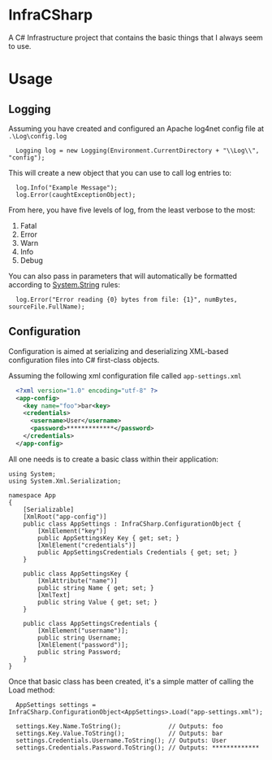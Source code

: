 InfraCSharp
===========

A C# Infrastructure project that contains the basic things that I always seem to use.

Usage
=====

Logging
-------

Assuming you have created and configured an Apache log4net config file at ```.\Log\config.log```

```CSharp
  Logging log = new Logging(Environment.CurrentDirectory + "\\Log\\", "config");
```

This will create a new object that you can use to call log entries to:

```CSharp
  log.Info("Example Message");
  log.Error(caughtExceptionObject);
```

From here, you have five levels of log, from the least verbose to the most:
  1. Fatal
  2. Error
  3. Warn
  4. Info
  5. Debug
  
You can also pass in parameters that will automatically be formatted according to [System.String](http://msdn.microsoft.com/en-us/library/system.string.format.aspx) rules:

```CSharp
  log.Error("Error reading {0} bytes from file: {1}", numBytes, sourceFile.FullName);
```

Configuration
-------------

Configuration is aimed at serializing and deserializing XML-based configuration files into C# first-class objects.

Assuming the following xml configuration file called ```app-settings.xml```

```XML
  <?xml version="1.0" encoding="utf-8" ?>
  <app-config>
    <key name="foo">bar<key>
    <credentials>
      <username>User</username>
      <password>*************</password>
    </credentials>
  </app-config>
```

All one needs is to create a basic class within their application:

```CSharp
using System;
using System.Xml.Serialization;

namespace App
{
    [Serializable]
    [XmlRoot("app-config")]
    public class AppSettings : InfraCSharp.ConfigurationObject {
        [XmlElement("key")]
        public AppSettingsKey Key { get; set; }
        [XmlElement("credentials")]
        public AppSettingsCredentials Credentials { get; set; }
    }
    
    public class AppSettingsKey { 
        [XmlAttribute("name")]
        public string Name { get; set; }
        [XmlText]
        public string Value { get; set; }
    }
    
    public class AppSettingsCredentials { 
        [XmlElement("username")];
        public string Username;
        [XmlElement("password")];
        public string Password;
    }
}
```

Once that basic class has been created, it's a simple matter of calling the Load method:

```CSharp
  AppSettings settings = InfraCSharp.ConfigurationObject<AppSettings>.Load("app-settings.xml");
  
  settings.Key.Name.ToString();             // Outputs: foo
  settings.Key.Value.ToString();            // Outputs: bar
  settings.Credentials.Username.ToString(); // Outputs: User
  settings.Credentials.Password.ToString(); // Outputs: *************
```




